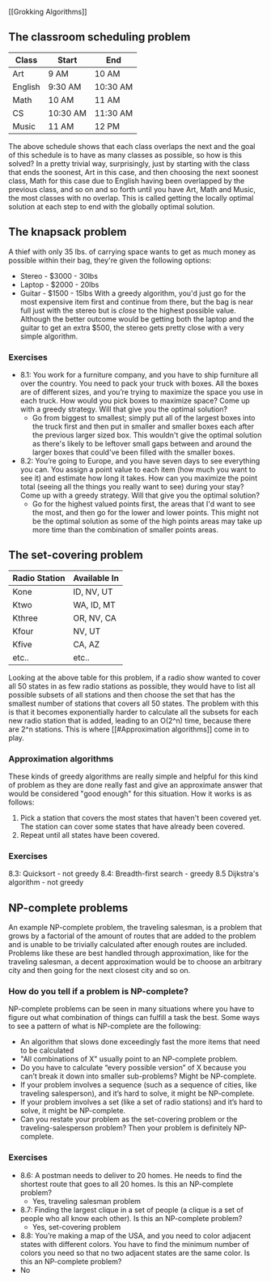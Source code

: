 [[Grokking Algorithms]]

## The classroom scheduling problem

| Class   | Start    | End      |
| ------- | -------- | -------- |
| Art     | 9 AM     | 10 AM    |
| English | 9:30 AM  | 10:30 AM |
| Math    | 10 AM    | 11 AM    |
| CS      | 10:30 AM | 11:30 AM |
| Music   | 11 AM    | 12 PM    |

The above schedule shows that each class overlaps the next and the goal of this schedule is to have as many classes as possible, so how is this solved? In a pretty trivial way, surprisingly, just by starting with the class that ends the soonest, Art in this case, and then choosing the next soonest class, Math for this case due to English having been overlapped by the previous class, and so on and so forth until you have Art, Math and Music, the most classes with no overlap. This is called getting the locally optimal solution at each step to end with the globally optimal solution.

## The knapsack problem

A thief with only 35 lbs. of carrying space wants to get as much money as possible within their bag, they're given the following options:
- Stereo - $3000 - 30lbs
- Laptop - $2000 - 20lbs
- Guitar - $1500 - 15lbs
With a greedy algorithm, you'd just go for the most expensive item first and continue from there, but the bag is near full just with the stereo but is *close* to the highest possible value. Although the better outcome would be getting both the laptop and the guitar to get an extra $500, the stereo gets pretty close with a very simple algorithm.

### Exercises

- 8.1: You work for a furniture company, and you have to ship furniture all over the country. You need to pack your truck with boxes. All the boxes are of different sizes, and you’re trying to maximize the space you use in each truck. How would you pick boxes to maximize space? Come up with a greedy strategy. Will that give you the optimal solution?
	- Go from biggest to smallest; simply put all of the largest boxes into the truck first and then put in smaller and smaller boxes each after the previous larger sized box. This wouldn't give the optimal solution as there's likely to be leftover small gaps between and around the larger boxes that could've been filled with the smaller boxes.
- 8.2: You’re going to Europe, and you have seven days to see everything you can. You assign a point value to each item (how much you want to see it) and estimate how long it takes. How can you maximize the point total (seeing all the things you really want to see) during your stay? Come up with a greedy strategy. Will that give you the optimal solution?
	- Go for the highest valued points first, the areas that I'd want to see the most, and then go for the lower and lower points. This might not be the optimal solution as some of the high points areas may take up more time than the combination of smaller points areas.

## The set-covering problem

| Radio Station | Available In |
| ------------- | ------------ |
| Kone          | ID, NV, UT   |
| Ktwo          | WA, ID, MT   |
| Kthree        | OR, NV, CA   |
| Kfour         | NV, UT       |
| Kfive         | CA, AZ       |
| etc..         | etc..        |
Looking at the above table for this problem, if a radio show wanted to cover all 50 states in as few radio stations as possible, they would have to list all possible subsets of all stations and then choose the set that has the smallest number of stations that covers all 50 states. The problem with this is that it becomes exponentially harder to calculate all the subsets for each new radio station that is added, leading to an O(2^n) time, because there are 2^n stations. This is where [[#Approximation algorithms]] come in to play.
### Approximation algorithms

These kinds of greedy algorithms are really simple and helpful for this kind of problem as they are done really fast and give an approximate answer that would be considered "good enough" for this situation. How it works is as follows:
1. Pick a station that covers the most states that haven't been covered yet. The station can cover some states that have already been covered.
2. Repeat until all states have been covered.

### Exercises

8.3: Quicksort - not greedy
8.4: Breadth-first search - greedy
8.5 Dijkstra's algorithm - not greedy

## NP-complete problems

An example NP-complete problem, the traveling salesman, is a problem that grows by a factorial of the amount of routes that are added to the problem and is unable to be trivially calculated after enough routes are included. Problems like these are best handled through approximation, like for the traveling salesman, a decent approximation would be to choose an arbitrary city and then going for the next closest city and so on.

### How do you tell if a problem is NP-complete?

NP-complete problems can be seen in many situations where you have to figure out what combination of things can fulfill a task the best. Some ways to see a pattern of what is NP-complete are the following:
- An algorithm that slows done exceedingly fast the more items that need to be calculated
- "All combinations of X" usually point to an NP-complete problem. 
- Do you have to calculate “every possible version” of X because you can’t break it down into smaller sub-problems? Might be NP-complete. 
- If your problem involves a sequence (such as a sequence of cities, like traveling salesperson), and it’s hard to solve, it might be NP-complete. 
- If your problem involves a set (like a set of radio stations) and it’s hard to solve, it might be NP-complete. 
- Can you restate your problem as the set-covering problem or the traveling-salesperson problem? Then your problem is definitely NP-complete.

### Exercises

- 8.6: A postman needs to deliver to 20 homes. He needs to find the shortest route that goes to all 20 homes. Is this an NP-complete problem?
	- Yes, traveling salesman problem
- 8.7: Finding the largest clique in a set of people (a clique is a set of people who all know each other). Is this an NP-complete problem?
	- Yes, set-covering problem
- 8.8: You’re making a map of the USA, and you need to color adjacent states with different colors. You have to find the minimum number of colors you need so that no two adjacent states are the same color. Is this an NP-complete problem?
- No